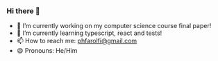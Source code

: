 ### Hi there 👋

- 🔭 I’m currently working on my computer science course final paper!
- 🌱 I’m currently learning typescript, react and tests!
- 📫 How to reach me: phfarolfi@gmail.com
- 😄 Pronouns: He/Him
